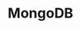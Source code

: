 ---
title: "MongoDB"
level: 2
category: "runtime-database"
tags:
  - "web-dev"
  - "databases"
description: "I've used with MongoDB with Mongoose, a NodeJS object modeling tool for MongoDB, for my budgeting application. It's currently my go-to database system as I prefer NoSQL databases, since they are easier to scale, provide greater flexibility when storing new data models, and have large open source communities (although generally requiring relationships between data to be managed extensively in code)."
lastUsed: "Recently"
projects:
  - title: "A Budgeting Application"
    uri: personal-budgeting-app
---